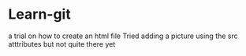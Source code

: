 # Learn-git
a trial on how to create an html file
Tried adding a picture using the src atttributes but not quite there yet
